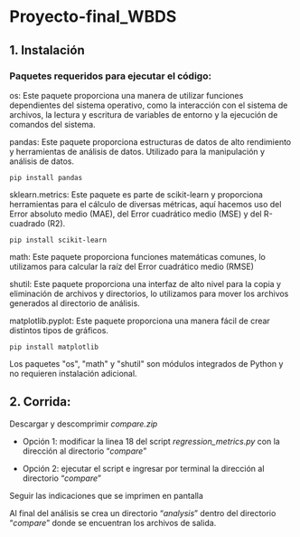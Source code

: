 # Proyecto-final_WBDS

## 1. Instalación

### Paquetes requeridos para ejecutar el código:

os: Este paquete proporciona una manera de utilizar funciones dependientes del sistema operativo, como la interacción con el sistema de archivos, la lectura y escritura de variables de entorno y la ejecución de comandos del sistema.

pandas: Este paquete proporciona estructuras de datos de alto rendimiento y herramientas de análisis de datos. Utilizado para la manipulación y análisis de datos.

    pip install pandas

sklearn.metrics: Este paquete es parte de scikit-learn y proporciona herramientas para el cálculo de diversas métricas, aquí hacemos uso del Error absoluto medio (MAE), del Error cuadrático medio (MSE) y del R-cuadrado (R2).

    pip install scikit-learn

math: Este paquete proporciona funciones matemáticas comunes, lo utilizamos para calcular la raíz del Error cuadrático medio (RMSE)

shutil: Este paquete proporciona una interfaz de alto nivel para la copia y eliminación de archivos y directorios, lo utilizamos para mover los archivos generados al directorio de análisis.

matplotlib.pyplot: Este paquete proporciona una manera fácil de crear distintos tipos de gráficos.

    pip install matplotlib

Los paquetes "os", "math" y "shutil" son módulos integrados de Python y no requieren instalación adicional.

## 2. Corrida:

Descargar y descomprimir *compare.zip*

* Opción 1: modificar la linea 18 del script *regression_metrics.py* con la dirección al directorio “*compare*”

* Opción 2: ejecutar el script e ingresar por terminal la dirección al directorio “*compare*”

Seguir las indicaciones que se imprimen en pantalla

Al final del análisis se crea un directorio “*analysis*” dentro del directorio “*compare*” donde se encuentran los archivos de salida.
